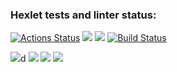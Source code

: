 ### Hexlet tests and linter status:
[![Actions Status](https://github.com/LarendsD/backend-project-lvl2/workflows/hexlet-check/badge.svg)](https://github.com/LarendsD/backend-project-lvl2/actions)
<a href="https://codeclimate.com/github/LarendsD/backend-project-lvl2/maintainability"><img src="https://api.codeclimate.com/v1/badges/4c990e456b902e949ff6/maintainability" /></a>
<a href="https://codeclimate.com/github/LarendsD/backend-project-lvl2/test_coverage"><img src="https://api.codeclimate.com/v1/badges/4c990e456b902e949ff6/test_coverage" /></a>
[![Build Status](https://app.travis-ci.com/LarendsD/backend-project-lvl2.svg?branch=main)](https://app.travis-ci.com/LarendsD/backend-project-lvl2)

<a href="https://asciinema.org/a/462554" target="_blank"><img src="https://asciinema.org/a/462554.svg" /></a>d
<a href="https://asciinema.org/a/463305" target="_blank"><img src="https://asciinema.org/a/463305.svg" /></a>
<a href="https://asciinema.org/a/465602" target="_blank"><img src="https://asciinema.org/a/465602.svg" /></a>
<a href="https://asciinema.org/a/465607" target="_blank"><img src="https://asciinema.org/a/465607.svg" /></a>
